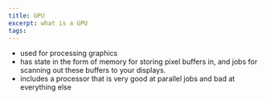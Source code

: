 ```yaml
---
title: GPU
excerpt: what is a GPU
tags:
---
```

- used for processing graphics
- has state in the form of memory for storing pixel buffers in, and jobs for scanning out these buffers to your displays.
- includes a processor that is very good at parallel jobs and bad at everything else
